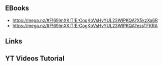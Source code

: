 ## EBooks
- https://mega.nz/#F!69lmXKIT!ErCogKbVsHvYUL23WlPKQA?X5kzXa6R
- https://mega.nz/#F!69lmXKIT!ErCogKbVsHvYUL23WlPKQA?essTFKRA

## Links

## YT Videos Tutorial
